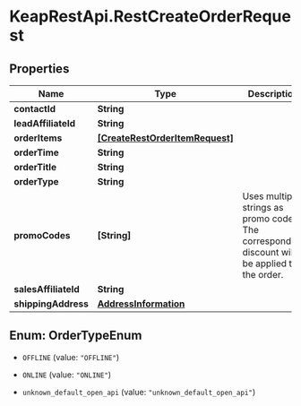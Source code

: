 # KeapRestApi.RestCreateOrderRequest

## Properties

Name | Type | Description | Notes
------------ | ------------- | ------------- | -------------
**contactId** | **String** |  | 
**leadAffiliateId** | **String** |  | [optional] 
**orderItems** | [**[CreateRestOrderItemRequest]**](CreateRestOrderItemRequest.md) |  | 
**orderTime** | **String** |  | 
**orderTitle** | **String** |  | 
**orderType** | **String** |  | 
**promoCodes** | **[String]** | Uses multiple strings as promo codes. The corresponding discount will be applied to the order. | [optional] 
**salesAffiliateId** | **String** |  | [optional] 
**shippingAddress** | [**AddressInformation**](AddressInformation.md) |  | [optional] 



## Enum: OrderTypeEnum


* `OFFLINE` (value: `"OFFLINE"`)

* `ONLINE` (value: `"ONLINE"`)

* `unknown_default_open_api` (value: `"unknown_default_open_api"`)




